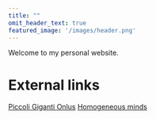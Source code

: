 ```yaml
---
title: ""
omit_header_text: true
featured_image: '/images/header.png'
---
```

Welcome to my personal website.

# External links

[Piccoli Giganti Onlus](https://www.piccoligiganti.info/)
[Homogeneous minds](https://homogeneous-minds.it/)